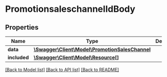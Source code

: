 # PromotionsaleschannelIdBody

## Properties
Name | Type | Description | Notes
------------ | ------------- | ------------- | -------------
**data** | [**\Swagger\Client\Model\PromotionSalesChannel**](PromotionSalesChannel.md) |  | [optional] 
**included** | [**\Swagger\Client\Model\Resource[]**](Resource.md) |  | [optional] 

[[Back to Model list]](../../README.md#documentation-for-models) [[Back to API list]](../../README.md#documentation-for-api-endpoints) [[Back to README]](../../README.md)

